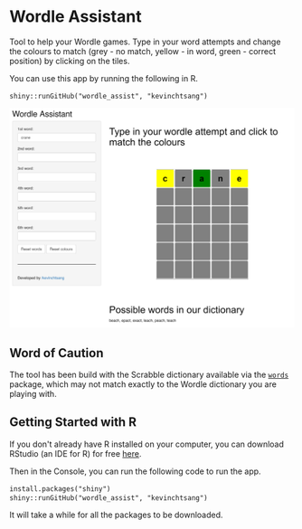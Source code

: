 # Wordle Assistant
Tool to help your Wordle games. Type in your word attempts and change the colours to match (grey - no match, yellow - in word, green - correct position) by clicking on the tiles.

You can use this app by running the following in R.

```
shiny::runGitHub("wordle_assist", "kevinchtsang")
```

![Example](/wordle_assist_example1.png?raw=true)

## Word of Caution
The tool has been build with the Scrabble dictionary available via the [`words`](https://cran.r-project.org/web/packages/words/index.html) package, which may not match exactly to the Wordle dictionary you are playing with.

## Getting Started with R
If you don't already have R installed on your computer, you can download RStudio (an IDE for R) for free [here](https://www.rstudio.com/products/rstudio/download/).

Then in the Console, you can run the following code to run the app.

```
install.packages("shiny")
shiny::runGitHub("wordle_assist", "kevinchtsang")
```

It will take a while for all the packages to be downloaded.
